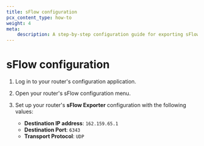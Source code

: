```yaml
---
title: sFlow configuration
pcx_content_type: how-to
weight: 4
meta:
    description: A step-by-step configuration guide for exporting sFlow data to Cloudflare's network.
---
```


# sFlow configuration

1. Log in to your router's configuration application.
2. Open your router's sFlow configuration menu.
3. Set up your router's **sFlow Exporter** configuration with the following values:

    - **Destination IP address**: `162.159.65.1`
    - **Destination Port**: `6343`
    - **Transport Protocol**: `UDP`
